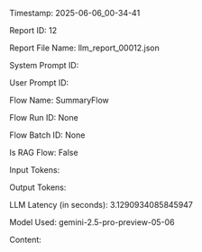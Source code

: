 Timestamp: 2025-06-06_00-34-41

Report ID: 12

Report File Name: llm_report_00012.json

System Prompt ID: 

User Prompt ID: 

Flow Name: SummaryFlow

Flow Run ID: None

Flow Batch ID: None

Is RAG Flow: False

Input Tokens: 

Output Tokens: 

LLM Latency (in seconds): 3.1290934085845947

Model Used: gemini-2.5-pro-preview-05-06

Content:


